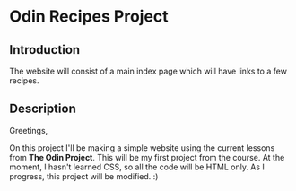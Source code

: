 <h1>Odin Recipes Project</h1>
<h2>Introduction</h2>
<p>The website will consist of a main index page which will have links to a few recipes.</p>
<h2>Description</h2>
<p>Greetings,</p>
<p></p>
<p>On this project I'll be making a simple website using the current lessons from <Strong>The Odin Project</Strong>. This will be my first project 
from the course. At the moment, I hasn't learned CSS, so all the code will be HTML only. As I progress, this project will be modified. :)</p>
